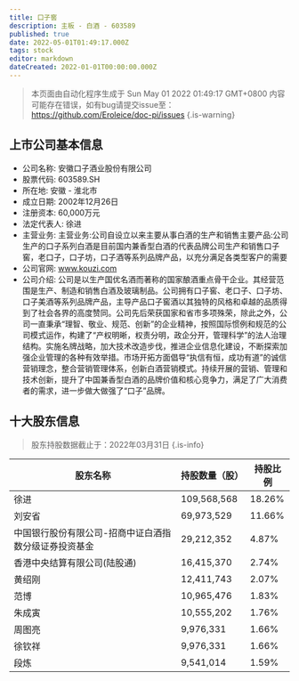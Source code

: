 ```yaml
---
title: 口子窖
description: 主板 - 白酒 - 603589
published: true
date: 2022-05-01T01:49:17.000Z
tags: stock
editor: markdown
dateCreated: 2022-01-01T00:00:00.000Z
---
```


> 本页面由自动化程序生成于 Sun May 01 2022 01:49:17 GMT+0800
> 内容可能存在错误，如有bug请提交issue至：https://github.com/Eroleice/doc-pi/issues
{.is-warning}

## 上市公司基本信息
- 公司名称: 安徽口子酒业股份有限公司
- 股票代码: 603589.SH
- 所在地: 安徽 - 淮北市
- 成立日期: 2002年12月26日
- 注册资本: 60,000万元
- 法定代表人: 徐进
- 主营业务: 主营业务:公司自设立以来主要从事白酒的生产和销售主要产品:公司生产的口子系列白酒是目前国内兼香型白酒的代表品牌公司生产和销售口子窖，老口子，口子坊，口子酒等系列品牌产品，以充分满足各类型客户的需要
- 公司官网: www.kouzi.com
- 公司介绍: 公司是以生产国优名酒而著称的国家酿酒重点骨干企业。其经营范围是生产、制造和销售白酒及玻璃制品。公司拥有口子窖、老口子、口子坊、口子美酒等系列品牌产品，主导产品口子窖酒以其独特的风格和卓越的品质得到了社会各界的高度赞同。公司先后荣获国家和省市多项殊荣，除此之外，公司一直秉承“理智、敬业、规范、创新”的企业精神，按照国际惯例和规范的公司模式运作，构建了“产权明晰，权责分明，政企分开，管理科学”的法人治理结构。实施名牌战略，加大技术改造步伐，推进企业信息化建设，不断探索加强企业管理的各种有效举措。市场开拓方面倡导“执信有恒，成功有道”的诚信营销理念，整合营销管理体系，创新白酒营销模式。持续开展的营销、管理和技术创新，提升了中国兼香型白酒的品牌价值和核心竞争力，满足了广大消费者的需求，进一步做大做强了“口子”品牌。


## 十大股东信息
> 股东持股数据截止于：2022年03月31日
{.is-info}

| 股东名称 | 持股数量（股） | 持股比例 |
| --- | --- | --- |
| 徐进 | 109,568,568 | 18.26% |
| 刘安省 | 69,973,529 | 11.66% |
| 中国银行股份有限公司-招商中证白酒指数分级证券投资基金 | 29,212,352 | 4.87% |
| 香港中央结算有限公司(陆股通) | 16,415,370 | 2.74% |
| 黄绍刚 | 12,411,743 | 2.07% |
| 范博 | 10,965,476 | 1.83% |
| 朱成寅 | 10,555,202 | 1.76% |
| 周图亮 | 9,976,331 | 1.66% |
| 徐钦祥 | 9,976,331 | 1.66% |
| 段炼 | 9,541,014 | 1.59% |




